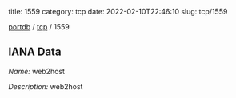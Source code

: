 title: 1559
category: tcp
date: 2022-02-10T22:46:10
slug: tcp/1559

[portdb](/) / [tcp](/category/tcp.html) / 1559


## IANA Data

_Name:_ web2host

_Description:_ web2host

